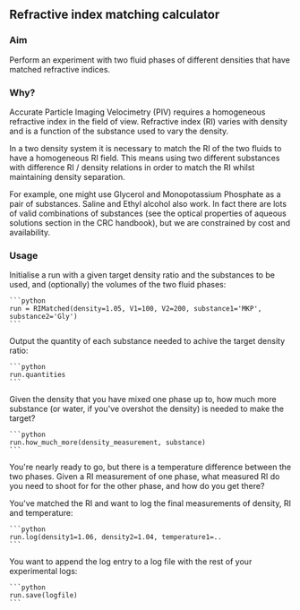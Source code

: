 Refractive index matching calculator
------------------------------------

### Aim ###

Perform an experiment with two fluid phases of different densities
that have matched refractive indices.

### Why? ###

Accurate Particle Imaging Velocimetry (PIV) requires a homogeneous
refractive index in the field of view. Refractive index (RI) varies
with density and is a function of the substance used to vary the
density.

In a two density system it is necessary to match the RI of the two
fluids to have a homogeneous RI field. This means using two different
substances with difference RI / density relations in order to match
the RI whilst maintaining density separation.

For example, one might use Glycerol and Monopotassium Phosphate as a
pair of substances. Saline and Ethyl alcohol also work. In fact
there are lots of valid combinations of substances (see the optical
properties of aqueous solutions section in the CRC handbook), but we
are constrained by cost and availability.

### Usage ###

Initialise a run with a given target density ratio and the
substances to be used, and (optionally) the volumes of the two fluid
phases:

    ```python
    run = RIMatched(density=1.05, V1=100, V2=200, substance1='MKP', substance2='Gly')
    ```

Output the quantity of each substance needed to achive the target
density ratio:

    ```python
    run.quantities
    ```

Given the density that you have mixed one phase up to, how much more
substance (or water, if you've overshot the density) is needed to
make the target?

    ```python
    run.how_much_more(density_measurement, substance)
    ```

You're nearly ready to go, but there is a temperature difference
between the two phases. Given a RI measurement of one phase, what
measured RI do you need to shoot for for the other phase, and how do
you get there?



You've matched the RI and want to log the final measurements of
density, RI and temperature:

    ```python
    run.log(density1=1.06, density2=1.04, temperature1=.. 
    ```

You want to append the log entry to a log file with the rest of your
experimental logs:

    ```python
    run.save(logfile)
    ```
